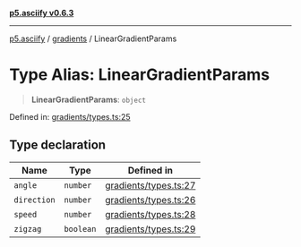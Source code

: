 [**p5.asciify v0.6.3**](../../../README.md)

***

[p5.asciify](../../../globals.md) / [gradients](../README.md) / LinearGradientParams

# Type Alias: LinearGradientParams

> **LinearGradientParams**: `object`

Defined in: [gradients/types.ts:25](https://github.com/humanbydefinition/p5-asciify/blob/a7f21099f1ebfb0144144b513e73b3d6ec4d2c09/src/lib/gradients/types.ts#L25)

## Type declaration

| Name | Type | Defined in |
| ------ | ------ | ------ |
| <a id="angle"></a> `angle` | `number` | [gradients/types.ts:27](https://github.com/humanbydefinition/p5-asciify/blob/a7f21099f1ebfb0144144b513e73b3d6ec4d2c09/src/lib/gradients/types.ts#L27) |
| <a id="direction"></a> `direction` | `number` | [gradients/types.ts:26](https://github.com/humanbydefinition/p5-asciify/blob/a7f21099f1ebfb0144144b513e73b3d6ec4d2c09/src/lib/gradients/types.ts#L26) |
| <a id="speed"></a> `speed` | `number` | [gradients/types.ts:28](https://github.com/humanbydefinition/p5-asciify/blob/a7f21099f1ebfb0144144b513e73b3d6ec4d2c09/src/lib/gradients/types.ts#L28) |
| <a id="zigzag"></a> `zigzag` | `boolean` | [gradients/types.ts:29](https://github.com/humanbydefinition/p5-asciify/blob/a7f21099f1ebfb0144144b513e73b3d6ec4d2c09/src/lib/gradients/types.ts#L29) |
